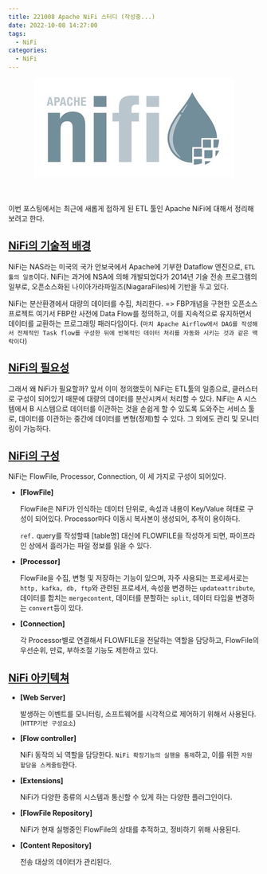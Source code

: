 ```yaml
---
title: 221008 Apache NiFi 스터디 (작성중...)
date: 2022-10-08 14:27:00
tags:
  - NiFi
categories:
  - NiFi
---
```


<div align="center">
  <img src="/images/post_images/221008_nifi_logo.jpeg" alt="nifi">
</div>

<br/>
<br/>

이번 포스팅에서는 최근에 새롭게 접하게 된 ETL 툴인 Apache NiFi에 대해서 정리해보려고 한다.
 
## <ins><b>NiFi의 기술적 배경</b></ins>
NiFi는 NAS라는 미국의 국가 안보국에서 Apache에 기부한 Dataflow 엔진으로, `ETL툴의 일종`이다.
NiFi는 과거에 NSA에 의해 개발되었다가 2014년 기술 전송 프로그램의 일부로, 오픈소스화된 나이아가라파일즈(NiagaraFiles)에 기반을 두고 있다.

NiFi는 분산환경에서 대량의 데이터를 수집, 처리한다. => FBP개념을 구현한 오픈소스 프로젝트
여기서 FBP란 사전에 Data Flow를 정의하고, 이를 지속적으로 유지하면서 데이터를 교환하는 프로그래밍 패러다임이다. 
(`마치 Apache Airflow에서 DAG를 작성해서 전체적인 Task flow를 구성한 뒤에 반복적인 데이터 처리를 자동화 시키는 것과 같은 맥락이다`)

## <ins><b>NiFi의 필요성</b></ins>
그래서 왜 NiFi가 필요할까? 앞서 이미 정의했듯이 NiFi는 ETL툴의 일종으로, 클러스터로 구성이 되어있기 때문에 대량의 데이터를 분산시켜서 처리할 수 있다.
NiFi는 A 시스템에서 B 시스템으로 데이터를 이관하는 것을 손쉽게 할 수 있도록 도와주는 서비스 툴로, 데이터를 이관하는 중간에 데이터를 변형(정제)할 수 있다. 그 외에도 관리 및 모니터링이 가능하다.

## <ins><b>NiFi의 구성</b></ins>
NiFi는 FlowFile, Processor, Connection, 이 세 가지로 구성이 되어있다.

- <b>[FlowFile]</b>

  FlowFile은 NiFi가 인식하는 데이터 단위로, 속성과 내용이 Key/Value 혀태로 구성이 되어있다. Processor마다 이동시 복사본이 생성되어, 추적이 용이하다.

  `ref.` query를 작성할때 [table명] 대신에 FLOWFILE을 작성하게 되면, 파이프라인 상에서 흘러가는 파일 정보를 읽을 수 있다.

- <b>[Processor]</b>

  FlowFile을 수집, 변형 및 저장하는 기능이 있으며, 자주 사용되는 프로세서로는 `http, kafka, db, ftp`와 관련된 프로세서, 속성을 변경하는 `updateattribute`, 데이터를 합치는 `mergecontent`, 데이터를 분할하는 `split`, 데이터 타입을 변경하는 `convert`등이 있다. 


- <b>[Connection]</b>

  각 Processor별로 연결해서 FLOWFILE을 전달하는 역할을 담당하고, FlowFile의 우선순위, 만료, 부하조절 기능도 제한하고 있다. 

## <ins><b>NiFi 아키텍쳐</b></ins>

- <b>[Web Server]</b>
  
  발생하는 이벤트를 모니터링, 소프트웨어를 시각적으로 제어하기 위해서 사용된다. (`HTTP기반 구성요소`)

- <b>[Flow controller]</b>

  NiFi 동작의 뇌 역할을 담당한다. `NiFi 확장기능의 실행을 통제`하고, 이를 위한 `자원 할당을 스케줄링`한다.

- <b>[Extensions]</b>

  NiFi가 다양한 종류의 시스템과 통신할 수 있게 하는 다양한 플러그인이다.

- <b>[FlowFile Repository]</b>

  NiFi가 현재 실행중인 FlowFile의 상태를 추적하고, 정비하기 위해 사용된다.

- <b>[Content Repository]</b>

  전송 대상의 데이터가 관리된다.